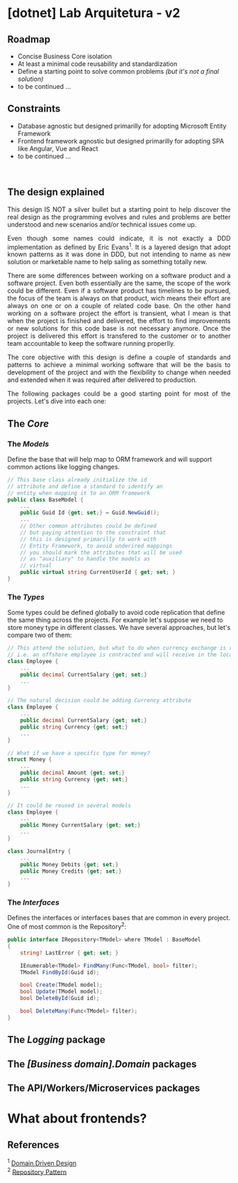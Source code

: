 <h1>[dotnet] Lab Arquitetura - v2</h1>

<h2>Roadmap</h2>
<ul>
    <li>Concise Business Core isolation</li>
    <li>At least a minimal code reusability and standardization</li>
    <li>Define a starting point to solve common problems <i>(but it's not a final solution)</i></li>
    <li>to be continued ...</li>
</ul>

<h2>Constraints</h2>
<ul>
    <li>Database agnostic but designed primarilly for adopting Microsoft Entity Framework</li>
    <li>Frontend framework agnostic but designed primarilly for adopting SPA like Angular, Vue and React</li>
    <li>to be continued ...</li>
</ul>
<br />

<h2>The design explained</h2>

<p style="text-align: justify">This design IS NOT a silver bullet but a starting point to help discover the real design as the programming evolves and rules and problems are better understood and new scenarios and/or technical issues come up.</p>

<p style="text-align: justify">Even though some names could indicate, it is not exactly a DDD implementation as defined by Eric Evans<sup>1</sup>. It is a layered design that adopt known patterns as it was done in DDD, but not intending to name as new solution or marketable name to help saling as something totally new.</p>

<p style="text-align: justify">There are some differences between working on a software product and a software project. Even both essentially are the same, the scope of the work could be different. Even if a software product has timelines to be pursued, the focus of the team is always on that product, wich means their effort are always on one or on a couple of related code base. On the other hand working on a software project the effort is transient, what I mean is that when the project is finished and delivered, the effort to find improvements or new solutions for this code base is not necessary anymore. Once the project is delivered this effort is transfered to the customer or to another team accountable to keep the software running properlly.</p>

<p style="text-align: justify">The core objective with this design is define a couple of standards and patterns to achieve a minimal working software that will be the basis to development of the project and with the flexibility to change when needed and extended when it was required after delivered to production.</p>

<p style="text-align: justify">The following packages could be a good starting point for most of the projects. Let's dive into each one:</b>

<h2>The <i>Core</i></h2>

<h3>The <i>Models</i></h3>
<p>Define the base that will help map to ORM framework and will support common actions like logging changes.</p>

```C#
// This base class already initialize the id
// attribute and define a standard to identify an
// entity when mapping it to an ORM framework
public class BaseModel {
    ...
    public Guid Id {get; set;} = Guid.NewGuid();
    ...
    // Other common attributes could be defined
    // but paying attention to the constraint that
    // this is designed primarilly to work with
    // Entity Framework, to avoid underired mappings
    // you should mark the attributes that will be used
    // as "auxiliary" to handle the models as
    // virtual
    public virtual string CurrentUserId { get; set; }
}
```

<h3>The <i>Types</i></h3>
<p>Some types could be defined globally to avoid code replication that define the same thing across the projects. For example let's suppose we need to store money type in different classes. We have several approaches, but let's compare two of them:</p>

```C#
// This attend the solution, but what to do when currency exchange is required, 
// i.e. an offshore employee is contracted and will receive in the local currency?
class Employee {
    ...
    public decimal CurrentSalary {get; set;}
    ...
}

// The natural decision could be adding Currency attribute
class Employee {
    ...
    public decimal CurrentSalary {get; set;}
    public string Currency {get; set;}
    ...
}

// What if we have a specific type for money?
struct Money {
    ...
    public decimal Amount {get; set;}
    public string Currency {get; set;}
    ...
}

// It could be reused in several models
class Employee {
    ...
    public Money CurrentSalary {get; set;}
    ...
}

class JournalEntry {
    ...
    public Money Debits {get; set;}
    public Money Credits {get; set;}
    ...
}
```

<h3>The <i>Interfaces</i></h3>
<p>Defines the interfaces or interfaces bases that are common in every project. One of most common is the Repository<sup>2</sup>:</p>

```C#
public interface IRepository<TModel> where TModel : BaseModel
{
    string? LastError { get; set; }

    IEnumerable<TModel> FindMany(Func<TModel, bool> filter);
    TModel FindById(Guid id);

    bool Create(TModel model);
    bool Update(TModel model);
    bool DeleteById(Guid id);

    bool DeleteMany(Func<TModel> filter);
}
```

<h2>The <i>Logging</i> package</h2>

<h2>The <i>[Business domain].Domain</i> packages</h2>

<h2>The <b>API/Workers/Microservices</b> packages</h2>

<h1>What about frontends?</h1>

<h2>References</h2>

<sup>1</sup> [Domain Driven Design](https://www.domainlanguage.com/) <br />
<sup>2</sup> [Repository Pattern](https://martinfowler.com/eaaCatalog/repository.html)